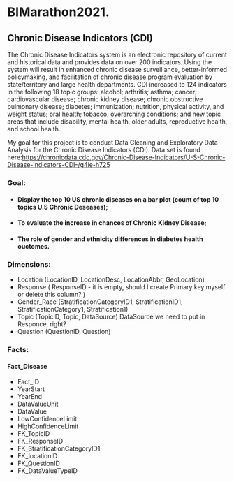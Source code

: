 # BIMarathon2021.

## Chronic Disease Indicators (CDI)

The Chronic Disease Indicators system is an electronic repository of current and historical data and provides data on over 200 indicators. Using the system will result in enhanced chronic disease surveillance, better-informed policymaking, and facilitation of chronic disease program evaluation by state/territory and large health departments.
CDI increased to 124 indicators in the following 18 topic groups: alcohol; arthritis; asthma; cancer; cardiovascular disease; chronic kidney disease; chronic obstructive pulmonary disease; diabetes; immunization; nutrition, physical activity, and weight status; oral health; tobacco; overarching conditions; and new topic areas that include disability, mental health, older adults, reproductive health, and school health.

My goal for this project is to conduct Data Cleaning and Exploratory Data Analysis for the Chronic Disease Indicators (CDI). 
Data set is found here:https://chronicdata.cdc.gov/Chronic-Disease-Indicators/U-S-Chronic-Disease-Indicators-CDI-/g4ie-h725 

### Goal:
* #### Display the top 10 US chronic diseases on a bar plot (count of top 10 topics U.S Chronic Deseases);
* #### To evaluate the increase in chances of Chronic Kidney Disease;
* #### The role of gender and ethnicity differences in diabetes health ouctomes.

### Dimensions: 
* Location (LocationID, LocationDesc, LocationAbbr, GeoLocation)
* Response ( ResponseID - it is empty, should I create Primary key myself or delete this column? )
* Gender_Race (StratificationCategoryID1, StratificationID1, StratificationCategory1, Stratification1)
* Topic (TopicID, Topic, DataSource)  DataSource we need to put in Responce, right?
* Question (QuestionID, Question)

### Facts:
#### Fact_Disease
- Fact_ID
- YearStart
- YearEnd
- DataValueUnit 
- DataValue            
- LowConfidenceLimit       
- HighConfidenceLimit      
- FK_TopicID
- FK_ResponseID
- FK_StratificationCategoryID1
- FK_locationID
- FK_QuestionID
- FK_DataValueTypeID
